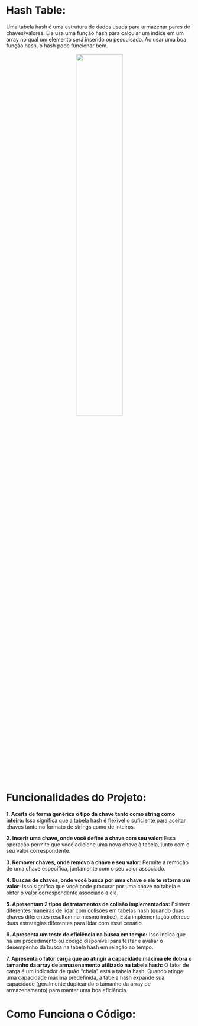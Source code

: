# Hash Table: 

Uma tabela hash é uma estrutura de dados usada para armazenar pares de chaves/valores. Ele usa uma função hash para calcular um índice em um array no qual um elemento será inserido ou pesquisado. Ao usar uma boa função hash, o hash pode funcionar bem.

<p align="center" width="100%">
  <img width="50%" src="https://cdn.discordapp.com/attachments/1145368578737057802/1163130118139555860/hash-table.png?ex=653e7456&is=652bff56&hm=0db60b5be63b109bc054c778c91d86503dd2cf8b89a274e5968a8e59f91f0b24&">
  
</p>


# Funcionalidades do Projeto: 


**1. Aceita de forma genérica o tipo da chave tanto como string como inteiro:** Isso significa que a tabela hash é flexível o suficiente para aceitar chaves tanto no formato de strings como de inteiros.

**2. Inserir uma chave, onde você define a chave com seu valor:** Essa operação permite que você adicione uma nova chave à tabela, junto com o seu valor correspondente.
 
**3. Remover chaves, onde removo a chave e seu valor:** Permite a remoção de uma chave específica, juntamente com o seu valor associado.

**4. Buscas de chaves, onde você busca por uma chave e ele te retorna um valor:** Isso significa que você pode procurar por uma chave na tabela e obter o valor correspondente associado a ela.

**5. Apresentam 2 tipos de tratamentos de colisão implementados:** Existem diferentes maneiras de lidar com colisões em tabelas hash (quando duas chaves diferentes resultam no mesmo índice). Esta implementação oferece duas estratégias diferentes para lidar com esse cenário.

**6. Apresenta um teste de eficiência na busca em tempo:** Isso indica que há um procedimento ou código disponível para testar e avaliar o desempenho da busca na tabela hash em relação ao tempo.

**7. Apresenta o fator carga que ao atingir a capacidade máxima ele dobra o tamanho da array de armazenamento utilizado na tabela hash:** O fator de carga é um indicador de quão "cheia" está a tabela hash. Quando atinge uma capacidade máxima predefinida, a tabela hash expande sua capacidade (geralmente duplicando o tamanho da array de armazenamento) para manter uma boa eficiência.

# Como Funciona o Código: 
